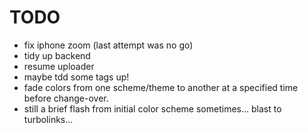 # TODO
- fix iphone zoom (last attempt was no go)
- tidy up backend
- resume uploader
- maybe tdd some tags up!
- fade colors from one scheme/theme to another at a specified time before change-over.
- still a brief flash from initial color scheme sometimes... blast to turbolinks...

